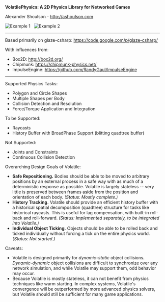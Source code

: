 **VolatilePhysics: A 2D Physics Library for Networked Games**

Alexander Shoulson - http://ashoulson.com

![Example 1](https://raw.githubusercontent.com/ashoulson/VolatilePhysics/master/Images/example1.gif) &nbsp; ![Example 2](https://raw.githubusercontent.com/ashoulson/VolatilePhysics/master/Images/example2.gif)

---

Based primarily on glaze-csharp: https://code.google.com/p/glaze-csharp/

With influences from: 
- Box2D: http://box2d.org/
- Chipmunk: https://chipmunk-physics.net/
- ImpulseEngine: https://github.com/RandyGaul/ImpulseEngine

---

Supported Physics Tasks:
- Polygon and Circle Shapes
- Multiple Shapes per Body
- Collision Detection and Resolution
- Force/Torque Application and Integration

To be Supported:
- Raycasts
- History Buffer with BroadPhase Support (blitting quadtree buffer)

Not Supported:
- Joints and Constraints
- Continuous Collision Detection

Overarching Design Goals of Volatile:
- **Safe Repositioning.** Bodies should be able to be moved to arbitrary positions by an external process in a safe way with as much of a deterministic response as possible. Volatile is largely stateless -- very little is preserved between frames aside from the position and orientation of each body. *(Status: Mostly complete.)*
- **History Tracking.** Volatile should provide an efficient history buffer with a historical spatial decomposition (quadtree) structure for tasks like historical raycasts. This is useful for lag compensation, with built-in roll-back and roll-forward. *(Status: Implemented separately, to be integrated into Volatile.)*
- **Individual Object Ticking.** Objects should be able to be rolled back and ticked individually without forcing a tick on the entire physics world. *(Status: Not started.)*

Caveats:
- Volatile is designed primarily for *dynamic-static* object collisions. *Dynamic-dynamic* object collisions are difficult to synchronize over any network simulation, and while Volatile may support them, odd behavior may occur.
- Because Volatile is mostly stateless, it can not benefit from physics techniques like warm starting. In complex systems, Volatile's convergence will be outperformed by more advanced physics solvers, but Volatile should still be sufficient for many game applications.